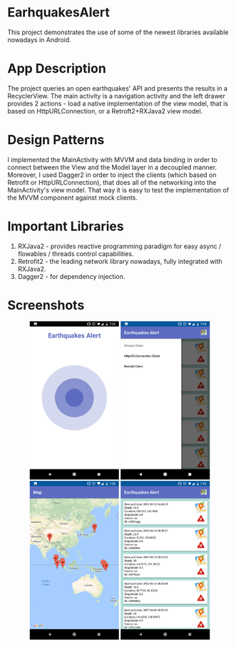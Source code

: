 # EarhquakesAlert
This project demonstrates the use of some of the newest libraries available nowadays in Android.

# App Description
The project queries an open earthquakes' API and presents the results in a RecyclerView.
The main activity is a navigation activity and the left drawer provides 2 actions - load a native implementation of the view model, that is based on HttpURLConnection, or a Retroft2+RXJava2 view model.

# Design Patterns
I implemented the MainActivity with MVVM and data binding in order to connect between the View and the Model layer in a 
decoupled manner. Moreover, I used Dagger2 in order to inject the clients (which based on Retrofit or HttpURLConnection), that does all of the networking into the MainActivity's view model. That way it is easy to test the implementation of the MVVM component against mock clients.

# Important Libraries
1. RXJava2 - provides reactive programming paradigm for easy async / flowables / threads control capabilities. 
2. Retrofit2 - the leading network library nowadays, fully integrated with RXJava2.
3. Dagger2 - for dependency injection.

# Screenshots

<p align="center">
   <img src="screenshots/Screenshot1.png" width="200"/>
   <img src="screenshots/Screenshot2.png" width="200"/>
   <img src="screenshots/Screenshot3.png" width="200"/>
   <img src="screenshots/Screenshot4.png" width="200"/>
</p>
